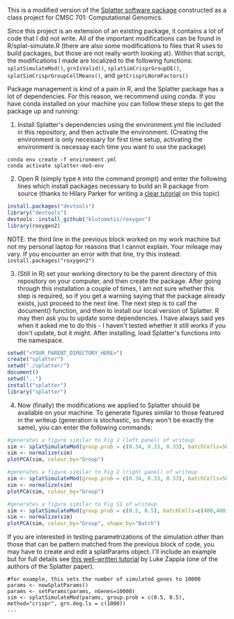 This is a modified version of the [Splatter software package](https://github.com/Oshlack/splatter) constructed as a class project for CMSC 701: Computational Genomics.

Since this project is an extension of an existing package, it contains a lot of code that I did not write. All of the important modifications can be found in R/splat-simulate.R (there are also some modifications to files that R uses to build packages, but those are not really worth looking at). Within that script, the modifications I made are localized to the following functions: `splatSimulateMod()`, `grnIsValid()`, `splatSimCrisprGroupDE()`, `splatSimCrisprGroupCellMeans()`, and `getCrisprLNormFactors()`

Package management is kind of a pain in R, and the Splatter package has a lot of dependencies. For this reason, we recommend using conda. If you have conda installed on your machine you can follow these steps to get the package up and running:

1. Install Splatter's dependencies using the environment.yml file included in this repository, and then activate the environment. (Creating the environment is only necessary for first time setup, activating the environment is necessay each time you want to use the package)

```
conda env create -f environment.yml
conda activate splatter-mod-env
```

2. Open R (simply type `R` into the command prompt) and enter the following lines which install packages necessary to build an R package from source (thanks to Hilary Parker for writing a [clear tutorial](https://hilaryparker.com/2014/04/29/writing-an-r-package-from-scratch/) on this topic) 

```R
install.packages("devtools")
library("devtools")
devtools::install_github("klutometis/roxygen")
library(roxygen2) 
```
 
NOTE: the third line in the previous block worked on my work machine but not my personal laptop for reasons that I cannot explain. Your mileage may vary. If you encounter an error with that line, try this instead: `install.packages("roxygen2")`

3. (Still in R) set your working directory to be the parent directory of this repository on your computer, and then create the package. After going through this installation a couple of times, I am not sure whether this step is required, so if you get a warning saying that the package already exists, just proceed to the next line. The next step is to call the document() function, and then to install our local version of Splatter. R may then ask you to update some dependencies. I have always said yes when it asked me to do this - I haven't tested whether it still works if you don't update, but it might. After installing, load Splatter's functions into the namespace.

```R
setwd("<YOUR_PARENT_DIRECTORY_HERE>")
create("splatter")
setwd("./splatter/")
document()
setwd("..")
install("splatter")
library("splatter")
```

4. Now (finally) the modifications we applied to Splatter should be available on your machine. To generate figures similar to those featured in the writeup (generation is stochastic, so they won't be exactly the same), you can enter the following commands:

```R
#generates a figure similar to Fig 2 (left panel) of writeup
sim <- splatSimulateMod(group.prob = c(0.34, 0.33, 0.33), batchCells=500, method="crispr", grn.deg.ls = c(1000,1200))
sim <- normalize(sim)
plotPCA(sim, colour_by="Group")

#generates a figure similar to Fig 2 (right panel) of writeup
sim <- splatSimulateMod(group.prob = c(0.34, 0.33, 0.33), batchCells=500, method="crispr", grn.deg.ls = c(100,200))
sim <- normalize(sim)
plotPCA(sim, colour_by="Group")

#generates a figure similar to Fig S1 of writeup
sim <- splatSimulateMod(group.prob = c(0.5, 0.5), batchCells=c(400,400), method="crispr", grn.deg.ls = c(1000))
sim <- normalize(sim)
plotPCA(sim, colour_by="Group", shape_by="Batch")
```

If you are interested in testing parametrizations of the simulation other than those that can be pattern matched from the previous block of code, you may have to create and edit a splatParams object. I'll include an example but for full details see [this well-written tutorial](https://bioconductor.org/packages/devel/bioc/vignettes/splatter/inst/doc/splatter.html) by Luke Zappia (one of the authors of the Splatter paper).

```
#for example, this sets the number of simulated genes to 10000
params <- newSplatParams()
params <- setParams(params, nGenes=10000)
sim <- splatSimulateMod(params, group.prob = c(0.5, 0.5), method="crispr", grn.deg.ls = c(1000))
...
```
